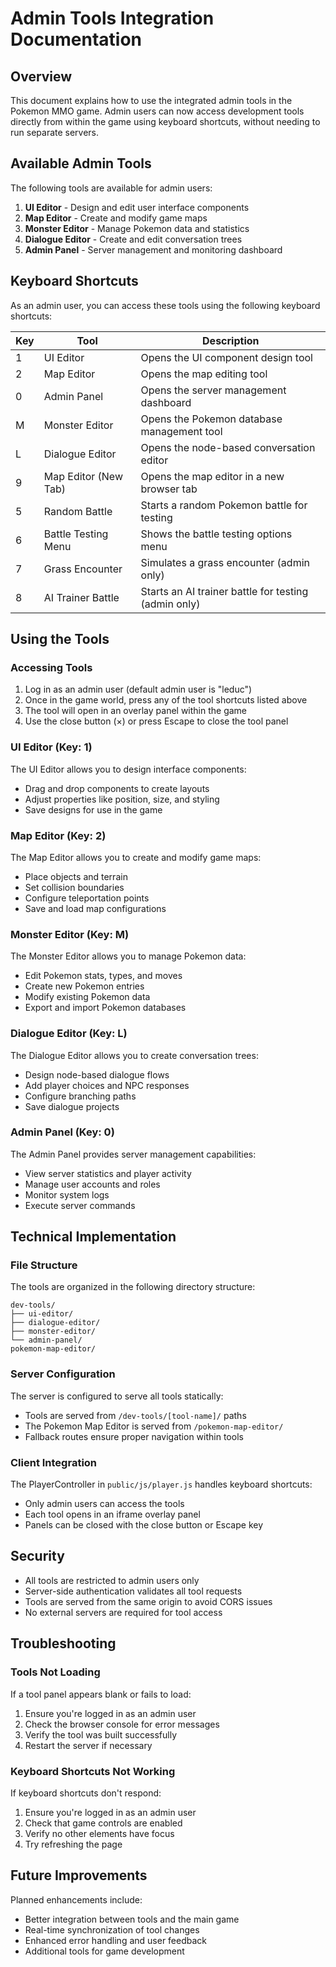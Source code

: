 # Admin Tools Integration Documentation

## Overview

This document explains how to use the integrated admin tools in the Pokemon MMO game. Admin users can now access development tools directly from within the game using keyboard shortcuts, without needing to run separate servers.

## Available Admin Tools

The following tools are available for admin users:

1. **UI Editor** - Design and edit user interface components
2. **Map Editor** - Create and modify game maps
3. **Monster Editor** - Manage Pokemon data and statistics
4. **Dialogue Editor** - Create and edit conversation trees
5. **Admin Panel** - Server management and monitoring dashboard

## Keyboard Shortcuts

As an admin user, you can access these tools using the following keyboard shortcuts:

| Key | Tool | Description |
|-----|------|-------------|
| 1 | UI Editor | Opens the UI component design tool |
| 2 | Map Editor | Opens the map editing tool |
| 0 | Admin Panel | Opens the server management dashboard |
| M | Monster Editor | Opens the Pokemon database management tool |
| L | Dialogue Editor | Opens the node-based conversation editor |
| 9 | Map Editor (New Tab) | Opens the map editor in a new browser tab |
| 5 | Random Battle | Starts a random Pokemon battle for testing |
| 6 | Battle Testing Menu | Shows the battle testing options menu |
| 7 | Grass Encounter | Simulates a grass encounter (admin only) |
| 8 | AI Trainer Battle | Starts an AI trainer battle for testing (admin only) |

## Using the Tools

### Accessing Tools

1. Log in as an admin user (default admin user is "leduc")
2. Once in the game world, press any of the tool shortcuts listed above
3. The tool will open in an overlay panel within the game
4. Use the close button (×) or press Escape to close the tool panel

### UI Editor (Key: 1)

The UI Editor allows you to design interface components:
- Drag and drop components to create layouts
- Adjust properties like position, size, and styling
- Save designs for use in the game

### Map Editor (Key: 2)

The Map Editor allows you to create and modify game maps:
- Place objects and terrain
- Set collision boundaries
- Configure teleportation points
- Save and load map configurations

### Monster Editor (Key: M)

The Monster Editor allows you to manage Pokemon data:
- Edit Pokemon stats, types, and moves
- Create new Pokemon entries
- Modify existing Pokemon data
- Export and import Pokemon databases

### Dialogue Editor (Key: L)

The Dialogue Editor allows you to create conversation trees:
- Design node-based dialogue flows
- Add player choices and NPC responses
- Configure branching paths
- Save dialogue projects

### Admin Panel (Key: 0)

The Admin Panel provides server management capabilities:
- View server statistics and player activity
- Manage user accounts and roles
- Monitor system logs
- Execute server commands

## Technical Implementation

### File Structure

The tools are organized in the following directory structure:
```
dev-tools/
├── ui-editor/
├── dialogue-editor/
├── monster-editor/
└── admin-panel/
pokemon-map-editor/
```

### Server Configuration

The server is configured to serve all tools statically:
- Tools are served from `/dev-tools/[tool-name]/` paths
- The Pokemon Map Editor is served from `/pokemon-map-editor/`
- Fallback routes ensure proper navigation within tools

### Client Integration

The PlayerController in `public/js/player.js` handles keyboard shortcuts:
- Only admin users can access the tools
- Each tool opens in an iframe overlay panel
- Panels can be closed with the close button or Escape key

## Security

- All tools are restricted to admin users only
- Server-side authentication validates all tool requests
- Tools are served from the same origin to avoid CORS issues
- No external servers are required for tool access

## Troubleshooting

### Tools Not Loading

If a tool panel appears blank or fails to load:
1. Ensure you're logged in as an admin user
2. Check the browser console for error messages
3. Verify the tool was built successfully
4. Restart the server if necessary

### Keyboard Shortcuts Not Working

If keyboard shortcuts don't respond:
1. Ensure you're logged in as an admin user
2. Check that game controls are enabled
3. Verify no other elements have focus
4. Try refreshing the page

## Future Improvements

Planned enhancements include:
- Better integration between tools and the main game
- Real-time synchronization of tool changes
- Enhanced error handling and user feedback
- Additional tools for game development